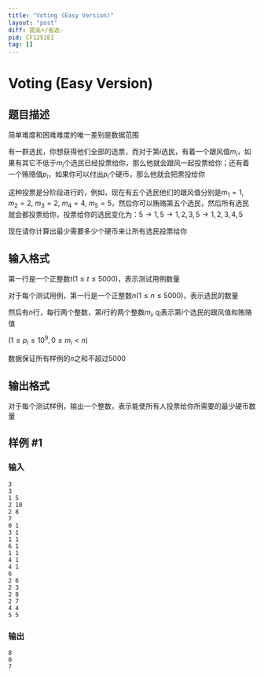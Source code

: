 ```yaml
---
title: "Voting (Easy Version)"
layout: "post"
diff: 提高+/省选-
pid: CF1251E1
tag: []
---
```


# Voting (Easy Version)

## 题目描述

简单难度和困难难度的唯一差别是数据范围

有一群选民，你想获得他们全部的选票，而对于第$i$选民，有着一个跟风值$m_i$，如果有其它不低于$m_i$个选民已经投票给你，那么他就会跟风一起投票给你；还有着一个贿赂值$p_i$，如果你可以付出$p_i$个硬币，那么他就会把票投给你

这种投票是分阶段进行的，例如，现在有五个选民他们的跟风值分别是$m_1=1$, $m_2=2$, $m_3=2$, $m_4=4$, $m_5=5$，然后你可以贿赂第五个选民，然后所有选民就会都投票给你，投票给你的选民变化为：$5→1,5→1,2,3,5→1,2,3,4,5$

现在请你计算出最少需要多少个硬币来让所有选民投票给你

## 输入格式

第一行是一个正整数$t(1≤t≤5000)$，表示测试用例数量

对于每个测试用例，第一行是一个正整数$n(1≤n≤5000)$，表示选民的数量

然后有$n$行，每行两个整数，第$i$行的两个整数$m_i, q_i$表示第$i$个选民的跟风值和贿赂值

$(1≤p_i≤10^9,0≤m_i<n)$

数据保证所有样例的$n$之和不超过$5000$

## 输出格式

对于每个测试样例，输出一个整数，表示能使所有人投票给你所需要的最少硬币数量

## 样例 #1

### 输入

```
3
3
1 5
2 10
2 8
7
0 1
3 1
1 1
6 1
1 1
4 1
4 1
6
2 6
2 3
2 8
2 7
4 4
5 5

```

### 输出

```
8
0
7

```

